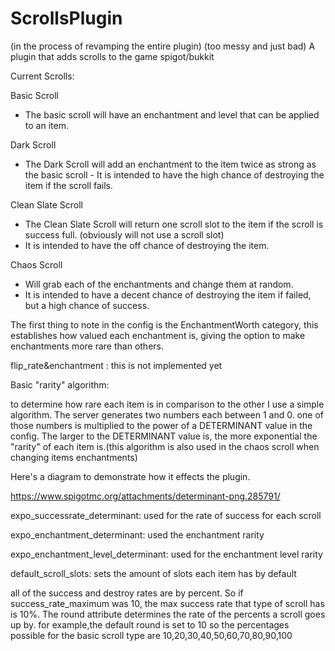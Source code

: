 # ScrollsPlugin

(in the process of revamping the entire plugin) (too messy and just bad)
A plugin that adds scrolls to the game spigot/bukkit


Current Scrolls:

Basic Scroll
- The basic scroll will have an enchantment and level that can be applied to an item.

Dark Scroll
- The Dark Scroll will add an enchantment to the item twice as strong as the basic scroll - It is intended to have the high chance of destroying the item if the scroll fails.

Clean Slate Scroll
- The Clean Slate Scroll will return one scroll slot to the item if the scroll is success full. (obviously will not use a scroll slot)
- It is intended to have the off chance of destroying the item.

Chaos Scroll
- Will grab each of the enchantments and change them at random.
- It is intended to have a decent chance of destroying the item if failed, but a high chance of success.

The first thing to note in the config is the EnchantmentWorth category, this establishes how valued each enchantment is, giving the option to make enchantments more rare than others.

flip_rate&enchantment : this is not implemented yet

Basic "rarity" algorithm:

to determine how rare each item is in comparison to the other I use a simple algorithm. The server generates two numbers each between 1 and 0. one of those numbers is multiplied to the power of a DETERMINANT value in the config. The larger to the DETERMINANT value is, the more exponential the "rarity" of each item is.(this algorithm is also used in the chaos scroll when changing items enchantments)

Here's a diagram to demonstrate how it effects the plugin.

https://www.spigotmc.org/attachments/determinant-png.285791/

expo_successrate_determinant: used for the rate of success for each scroll

expo_enchantment_determinant: used the enchantment rarity

expo_enchantment_level_determinant: used for the enchantment level rarity

default_scroll_slots: sets the amount of slots each item has by default

all of the success and destroy rates are by percent. So if success_rate_maximum was 10, the max success rate that type of scroll has is 10%. The round attribute determines the rate of the percents a scroll goes up by. for example,the default round is set to 10 so the percentages possible for the basic scroll type are 10,20,30,40,50,60,70,80,90,100
